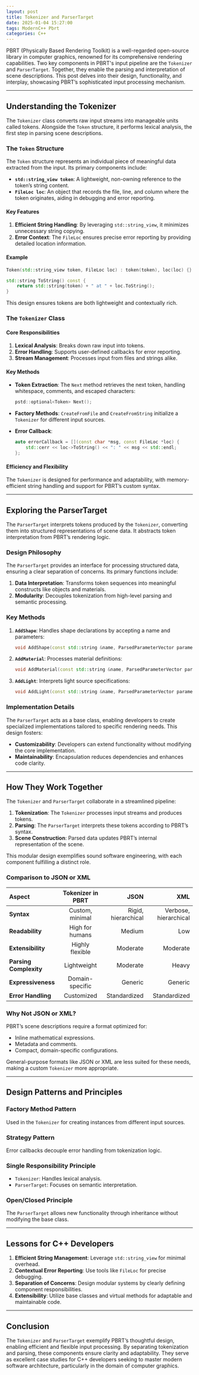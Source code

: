 ```yaml
---
layout: post
title: Tokenizer and ParserTarget
date: 2025-01-04 15:27:00
tags: ModernC++ Pbrt
categories: C++
---
```


PBRT (Physically Based Rendering Toolkit) is a well-regarded open-source library in computer graphics, renowned for its comprehensive rendering capabilities. Two key components in PBRT's input pipeline are the `Tokenizer` and `ParserTarget`. Together, they enable the parsing and interpretation of scene descriptions. This post delves into their design, functionality, and interplay, showcasing PBRT’s sophisticated input processing mechanism.

---

## Understanding the Tokenizer

The `Tokenizer` class converts raw input streams into manageable units called tokens. Alongside the `Token` structure, it performs lexical analysis, the first step in parsing scene descriptions.

### The `Token` Structure

The `Token` structure represents an individual piece of meaningful data extracted from the input. Its primary components include:

- **`std::string_view token`**: A lightweight, non-owning reference to the token’s string content.
- **`FileLoc loc`**: An object that records the file, line, and column where the token originates, aiding in debugging and error reporting.

#### Key Features

1. **Efficient String Handling**: By leveraging `std::string_view`, it minimizes unnecessary string copying.
2. **Error Context**: The `FileLoc` ensures precise error reporting by providing detailed location information.

#### Example

```c++
Token(std::string_view token, FileLoc loc) : token(token), loc(loc) {}

std::string ToString() const {
    return std::string(token) + " at " + loc.ToString();
}
```

This design ensures tokens are both lightweight and contextually rich.

### The `Tokenizer` Class

#### Core Responsibilities

1. **Lexical Analysis**: Breaks down raw input into tokens.
2. **Error Handling**: Supports user-defined callbacks for error reporting.
3. **Stream Management**: Processes input from files and strings alike.

#### Key Methods

- **Token Extraction**: The `Next` method retrieves the next token, handling whitespace, comments, and escaped characters:

  ```c++
  pstd::optional<Token> Next();
  ```

- **Factory Methods**: `CreateFromFile` and `CreateFromString` initialize a `Tokenizer` for different input sources.

- **Error Callback**:

  ```c++
  auto errorCallback = [](const char *msg, const FileLoc *loc) {
      std::cerr << loc->ToString() << ": " << msg << std::endl;
  };
  ```

#### Efficiency and Flexibility

The `Tokenizer` is designed for performance and adaptability, with memory-efficient string handling and support for PBRT’s custom syntax.

---

## Exploring the ParserTarget

The `ParserTarget` interprets tokens produced by the `Tokenizer`, converting them into structured representations of scene data. It abstracts token interpretation from PBRT’s rendering logic.

### Design Philosophy

The `ParserTarget` provides an interface for processing structured data, ensuring a clear separation of concerns. Its primary functions include:

1. **Data Interpretation**: Transforms token sequences into meaningful constructs like objects and materials.
2. **Modularity**: Decouples tokenization from high-level parsing and semantic processing.

### Key Methods

1. **`AddShape`**:
   Handles shape declarations by accepting a name and parameters:

   ```c++
   void AddShape(const std::string &name, ParsedParameterVector parameters);
   ```

2. **`AddMaterial`**:
   Processes material definitions:

   ```c++
   void AddMaterial(const std::string &name, ParsedParameterVector parameters);
   ```

3. **`AddLight`**:
   Interprets light source specifications:

   ```c++
   void AddLight(const std::string &name, ParsedParameterVector parameters);
   ```

### Implementation Details

The `ParserTarget` acts as a base class, enabling developers to create specialized implementations tailored to specific rendering needs. This design fosters:

- **Customizability**: Developers can extend functionality without modifying the core implementation.
- **Maintainability**: Encapsulation reduces dependencies and enhances code clarity.

---

## How They Work Together

The `Tokenizer` and `ParserTarget` collaborate in a streamlined pipeline:

1. **Tokenization**: The `Tokenizer` processes input streams and produces tokens.
2. **Parsing**: The `ParserTarget` interprets these tokens according to PBRT’s syntax.
3. **Scene Construction**: Parsed data updates PBRT’s internal representation of the scene.

This modular design exemplifies sound software engineering, with each component fulfilling a distinct role.

### Comparison to JSON or XML

| Aspect                 | Tokenizer in PBRT |                JSON |                   XML |
| :--------------------- | :---------------: | ------------------: | --------------------: |
| **Syntax**             |  Custom, minimal  | Rigid, hierarchical | Verbose, hierarchical |
| **Readability**        |  High for humans  |              Medium |                   Low |
| **Extensibility**      |  Highly flexible  |            Moderate |              Moderate |
| **Parsing Complexity** |    Lightweight    |            Moderate |                 Heavy |
| **Expressiveness**     |  Domain-specific  |             Generic |               Generic |
| **Error Handling**     |    Customized     |        Standardized |          Standardized |

### Why Not JSON or XML?

PBRT’s scene descriptions require a format optimized for:

- Inline mathematical expressions.
- Metadata and comments.
- Compact, domain-specific configurations.

General-purpose formats like JSON or XML are less suited for these needs, making a custom `Tokenizer` more appropriate.

---

## Design Patterns and Principles

### Factory Method Pattern

Used in the `Tokenizer` for creating instances from different input sources.

### Strategy Pattern

Error callbacks decouple error handling from tokenization logic.

### Single Responsibility Principle

- `Tokenizer`: Handles lexical analysis.
- `ParserTarget`: Focuses on semantic interpretation.

### Open/Closed Principle

The `ParserTarget` allows new functionality through inheritance without modifying the base class.

---

## Lessons for C++ Developers

1. **Efficient String Management**: Leverage `std::string_view` for minimal overhead.
2. **Contextual Error Reporting**: Use tools like `FileLoc` for precise debugging.
3. **Separation of Concerns**: Design modular systems by clearly defining component responsibilities.
4. **Extensibility**: Utilize base classes and virtual methods for adaptable and maintainable code.

---

## Conclusion

The `Tokenizer` and `ParserTarget` exemplify PBRT’s thoughtful design, enabling efficient and flexible input processing. By separating tokenization and parsing, these components ensure clarity and adaptability. They serve as excellent case studies for C++ developers seeking to master modern software architecture, particularly in the domain of computer graphics.
